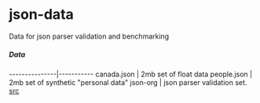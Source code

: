 # json-data

Data for json parser validation and benchmarking


##### Data

---------------|-----------
canada.json    | 2mb set of float data 
people.json    | 2mb set of synthetic "personal data" 
json-org       | json parser validation set. [src](http://www.json.org/JSON_checker/test.zip) 
